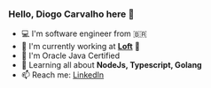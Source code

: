 ### Hello, Diogo Carvalho here 🖖
- 💻 I'm software engineer from  🇧🇷
- 🏢 I'm currently working at **[Loft](https://loft.com.br/)**  🧡
- 📝 I'm Oracle Java Certified
- 🌱 Learning all about **NodeJs, Typescript, Golang**
- 📫 Reach me: [LinkedIn](https://linkedin.com/diogocarvs)
  
<!---  
![Diogo GitHub Stats](https://github-readme-stats.vercel.app/api?username=dicarvs&show_icons=true&hide_border=true)


![Diogo Top Languages](https://github-readme-stats-anuraghazra1.vercel.app/api/top-langs/?username=dicarvs)
--->

<!---
dicarvs/dicarvs is a ✨ special ✨ repository because its `README.md` (this file) appears on your GitHub profile.
You can click the Preview link to take a look at your changes.
--->
